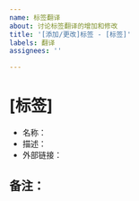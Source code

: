 ```yaml
---
name: 标签翻译
about: 讨论标签翻译的增加和修改
title: '[添加/更改]标签 - [标签]'
labels: 翻译
assignees: ''

---
```


# [标签] <!-- 要变更的标签，如 female:lolicon，对于在多个命名空间出现的标签，也可以省略命名空间表示需要批量变更 -->
+ 名称：
+ 描述：
+ 外部链接：

## 备注：
<!-- 关于该变更的额外说明 -->

<!-- 更多标签翻译，格式同上 -->
